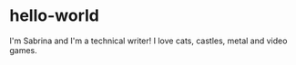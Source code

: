 # hello-world

I'm Sabrina and I'm a technical writer! I love cats, castles, metal and video games.
